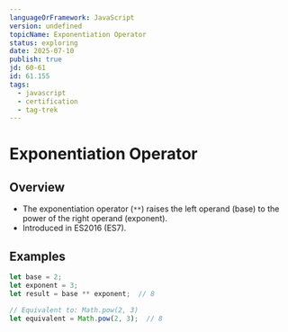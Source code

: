 ```yaml
---
languageOrFramework: JavaScript
version: undefined
topicName: Exponentiation Operator
status: exploring
date: 2025-07-10
publish: true
jd: 60-61
id: 61.155
tags:
  - javascript
  - certification
  - tag-trek
---
```


# Exponentiation Operator
## Overview
- The exponentiation  operator (`**`) raises the left operand (base) to the power of the right operand (exponent).
- Introduced in ES2016 (ES7).
## Examples
```javascript
let base = 2;
let exponent = 3;
let result = base ** exponent;  // 8

// Equivalent to: Math.pow(2, 3)
let equivalent = Math.pow(2, 3);  // 8
```